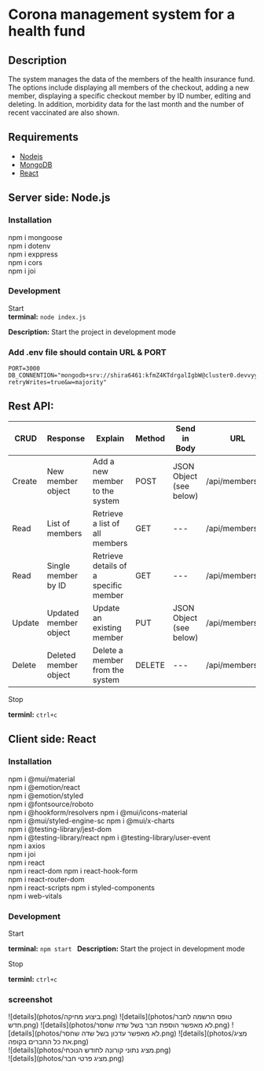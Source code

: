 
# Corona management system for a health fund

## Description
The system manages the data of the members of the health insurance fund.
The options include displaying all members of the checkout, adding a new member, displaying a specific checkout member by ID number, editing and deleting.
In addition, morbidity data for the last month and the number of recent vaccinated are also shown.

## Requirements 
- [Nodejs](https://nodejs.org) 
- [MongoDB](https://www.mongodb.com) 
- [React](https://react.dev/)

## Server side: Node.js 

### Installation
npm i mongoose  
npm i dotenv  
npm i exppress  
npm i cors  
npm i joi  

### Development
Start  
**terminal:** `node index.js ` 

**Description:** Start the project in development mode
### Add .env file should contain URL & PORT
    PORT=3000
    DB_CONNENTION="mongodb+srv://shira6461:kfmZ4KTdrgalIgbW@cluster0.devvyyu.mongodb.net/project?retryWrites=true&w=majority"


## Rest API:

| CRUD   | Response              | Explain                 | Method | Send in Body | URL                  |
|--------|-----------------------|------------------------|--------|--------------|-----------------------|
| Create | New member object       | Add a new member to the system | POST   | JSON Object (see below) | /api/members           |
| Read   | List of members         | Retrieve a list of all members | GET    |    ---          | /api/members           |
| Read   | Single member by ID     | Retrieve details of a specific member | GET    | ---         | /api/members/:id       |
| Update | Updated member object   | Update an existing member | PUT    | JSON Object (see below) | /api/members/:id       |
| Delete | Deleted member object   | Delete a member from the system | DELETE | ---          | /api/members/:id       |
            

Stop

**terminl:** `ctrl+c`

## Client side: React 

### Installation
npm i @mui/material  
npm i @emotion/react  
npm i @emotion/styled  
npm i @fontsource/roboto  
npm i @hookform/resolvers 
npm i @mui/icons-material  
npm i @mui/styled-engine-sc
npm i @mui/x-charts  
npm i @testing-library/jest-dom  
npm i @testing-library/react 
npm i @testing-library/user-event  
npm i axios  
npm i joi  
npm i react  
npm i react-dom 
npm i react-hook-form  
npm i react-router-dom  
npm i react-scripts 
npm i styled-components  
npm i web-vitals   

### Development
Start

**terminal:** `npm start ` 
**Description:** Start the project in development mode
         
Stop

**terminl:** `ctrl+c`

### screenshot

![details](photos/ביצוע מחיקה.png)
![details](photos/טופס הרשמה לחבר חדש.png)
![details](photos/לא מאפשר הוספת חבר בשל שדה שחסר.png)
![details](photos/לא מאפשר עדכון בשל שדה שחסר.png)
![details](photos/מציג את כל החברים בקופה.png)  
![details](photos/מציג נתוני קורונה לחודש הנוכחי.png)  
![details](photos/מציג פרטי חבר.png)  
